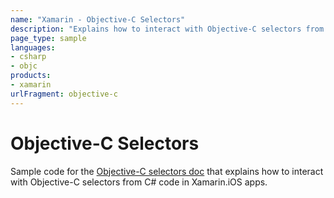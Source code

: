 ```yaml
---
name: "Xamarin - Objective-C Selectors"
description: "Explains how to interact with Objective-C selectors from C# code in Xamarin.iOS apps"
page_type: sample
languages:
- csharp
- objc
products:
- xamarin
urlFragment: objective-c
---
```

# Objective-C Selectors

Sample code for the [Objective-C selectors doc](https://docs.microsoft.com/xamarin/ios/internals/objective-c-selectors) that explains how to interact with Objective-C selectors from C# code in Xamarin.iOS apps.

